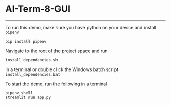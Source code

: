 # AI-Term-8-GUI
---

To run this demo, make sure you have python on your device and install `pipenv`
```shell
pip install pipenv
```

Navigate to the root of the project space and run
```shell
install_dependencies.sh
```
in a terminal or double click the Windows batch script `install_dependencies.bat`

To start the demo, run the following in a terminal
```shell
pipenv shell
streamlit run app.py
```